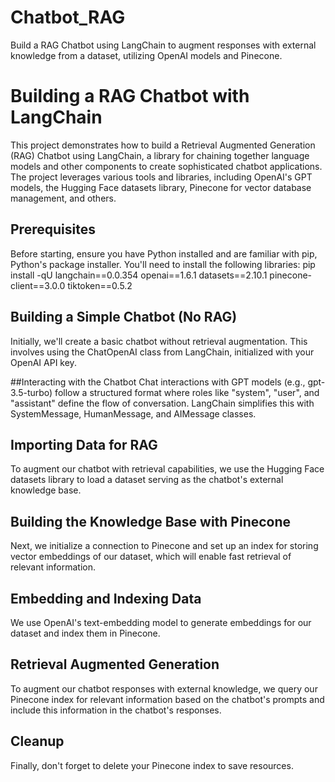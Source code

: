 # Chatbot_RAG
Build a RAG Chatbot using LangChain to augment responses with external knowledge from a dataset, utilizing OpenAI models and Pinecone.

# Building a RAG Chatbot with LangChain

This project demonstrates how to build a Retrieval Augmented Generation (RAG) Chatbot using LangChain, a library for chaining together language models and other components to create sophisticated chatbot applications. The project leverages various tools and libraries, including OpenAI's GPT models, the Hugging Face datasets library, Pinecone for vector database management, and others.    

## Prerequisites   

Before starting, ensure you have Python installed and are familiar with pip, Python's package installer. You'll need to install the following libraries:
pip install -qU langchain==0.0.354 openai==1.6.1 datasets==2.10.1 pinecone-client==3.0.0 tiktoken==0.5.2


## Building a Simple Chatbot (No RAG)
Initially, we'll create a basic chatbot without retrieval augmentation. This involves using the ChatOpenAI class from LangChain, initialized with your OpenAI API key.

##Interacting with the Chatbot
Chat interactions with GPT models (e.g., gpt-3.5-turbo) follow a structured format where roles like "system", "user", and "assistant" define the flow of conversation. LangChain simplifies this with SystemMessage, HumanMessage, and AIMessage classes.

## Importing Data for RAG
To augment our chatbot with retrieval capabilities, we use the Hugging Face datasets library to load a dataset serving as the chatbot's external knowledge base.

## Building the Knowledge Base with Pinecone
Next, we initialize a connection to Pinecone and set up an index for storing vector embeddings of our dataset, which will enable fast retrieval of relevant information.

## Embedding and Indexing Data
We use OpenAI's text-embedding model to generate embeddings for our dataset and index them in Pinecone.

## Retrieval Augmented Generation
To augment our chatbot responses with external knowledge, we query our Pinecone index for relevant information based on the chatbot's prompts and include this information in the chatbot's responses.

## Cleanup
Finally, don't forget to delete your Pinecone index to save resources.

